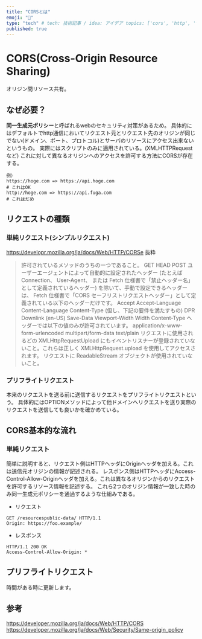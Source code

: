 ```yaml
---
title: "CORSとは"
emoji: "💨"
type: "tech" # tech: 技術記事 / idea: アイデア topics: ['cors', 'http', 'tcpip']
published: true
---
```

# CORS(Cross-Origin Resource Sharing)
オリジン間リソース共有。
## なぜ必要？
**同一生成元ポリシー**と呼ばれるwebのセキュリティ対策があるため。
具体的にはデフォルトでhttp通信においてリクエスト元とリクエスト先のオリジンが同じでない(ドメイン、ポート、プロトコル)とサーバのリソースにアクセス出来ないというもの。
実際にはスクリプトのみに適用されている。(XMLHTTPRequestなど)
これに対して異なるオリジンへのアクセスを許可する方法にCORSが存在する。
```
例）
https://hoge.com => https://api.hoge.com
# これはOK
http://hoge.com => https://api.fuga.com
# これはだめ
```
## リクエストの種類
### 単純リクエスト(シンプルリクエスト)
https://developr.mozilla.org/ja/docs/Web/HTTP/CORSe
抜粋
> 許可されているメソッドのうちの一つであること。
> GET
> HEAD
> POST
> ユーザーエージェントによって自動的に設定されたヘッダー (たとえば Connection、 User-Agent、 または Fetch 仕様書で「禁止ヘッダー名」として定義されているヘッダー) を除いて、手動で設定できるヘッダーは、 Fetch 仕様書で「CORS セーフリストリクエストヘッダー」として定義されている以下のヘッダーだけです。
> Accept
> Accept-Language
> Content-Language
> Content-Type (但し、下記の要件を満たすもの)
> DPR
> Downlink (en-US)
> Save-Data
> Viewport-Width
> Width
> Content-Type ヘッダーでは以下の値のみが許可されています。
> application/x-www-form-urlencoded
> multipart/form-data
> text/plain
> リクエストに使用されるどの XMLHttpRequestUpload にもイベントリスナーが登録されていないこと。これらは正しく XMLHttpRequest.upload を使用してアクセスされます。
> リクエストに ReadableStream オブジェクトが使用されていないこと。
### プリフライトリクエスト
本来のリクエストを送る前に送信するリクエストをプリフライトリクエストという。
具体的にはOPTIONメソッドによって他ドメインへリクエストを送り実際のリクエストを送信しても良いかを確かめている。
## CORS基本的な流れ
### 単純リクエスト
簡単に説明すると、リクエスト側はHTTPヘッダにOriginヘッダを加える。これは送信元オリジンの情報が記述される。
レスポンス側はHTTPヘッダにAccess-Control-Allow-Originヘッダを加える。これは異なるオリジンからのリクエストを許可するリソース情報を記述する。
これら2つのオリジン情報が一致した時のみ同一生成元ポリシーを通過するような仕組みである。
- リクエスト
```
GET /resourcespublic-data/ HTTP/1.1
Origin: https://foo.example/
```
- レスポンス
```
HTTP/1.1 200 OK
Access-Control-Allow-Origin: *
```
## プリフライトリクエスト
時間がある時に更新します。
## 参考
https://developer.mozilla.org/ja/docs/Web/HTTP/CORS
https://developer.mozilla.org/ja/docs/Web/Security/Same-origin_policy

